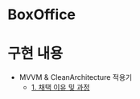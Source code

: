 # BoxOffice

# 구현 내용
- MVVM & CleanArchitecture 적용기
    - [1. 채택 이유 및 과정](https://github.com/hhhan0315/BoxOffice/blob/main/markdown/CleanArchitecture_1.md)
